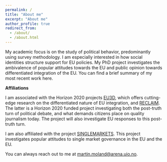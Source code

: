 ```yaml
---
permalink: /
title: "About me"
excerpt: "About me"
author_profile: true
redirect_from: 
  - /about/
  - /about.html
---
```


My academic focus is on the study of political behavior, predominantly using survey methodology. I am especially interested in how social identities structure support for EU policies. My PhD project investigates the ambivalence of popular attitudes towards the EU and public opinion towards differentiated integration of the EU. You can find a brief summary of my most recent work here.

**Affiliations**

I am associated with the Horizon 2020 projects [EU3D](https://www.eu3d.uio.no/), which offers cutting-edge research on the differentiated nature of EU integration, and [RECLAIM](https://ams.hi.is/en/projects/reclaim/). The latter is a Horizon 2020 funded project investigating both the post-truth turn of political debate, and what demands citizens place on quality journalism today. The project will also investigate EU responses to this post-truth turn. 

I am also affiliated with the project [SINGLEMARKETS](https://www.sv.uio.no/arena/english/research/projects/singlemarkets/index.html). This project investigates popular attitudes to single market governance in the EU and the EU.

You can always reach out to me at [martin.moland@arena.uio.no](martin.moland@arena.uio.no). 




